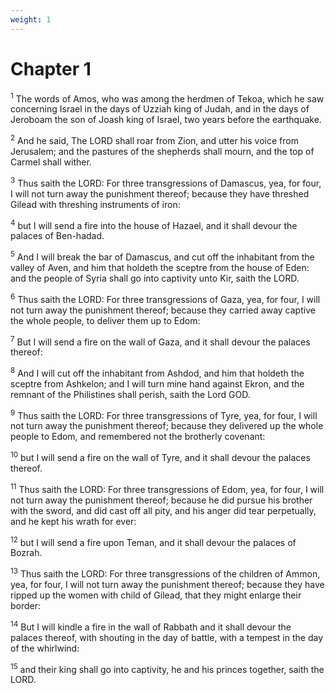 ```yaml
---
weight: 1
---
```


# Chapter 1

<sup>1</sup> The words of Amos, who was among the herdmen of Tekoa, which he saw concerning Israel in the days of Uzziah king of Judah, and in the days of Jeroboam the son of Joash king of Israel, two years before the earthquake. 

<sup>2</sup> And he said, The LORD shall roar from Zion, and utter his voice from Jerusalem; and the pastures of the shepherds shall mourn, and the top of Carmel shall wither. 

<sup>3</sup> Thus saith the LORD: For three transgressions of Damascus, yea, for four, I will not turn away the punishment thereof; because they have threshed Gilead with threshing instruments of iron: 

<sup>4</sup> but I will send a fire into the house of Hazael, and it shall devour the palaces of Ben-hadad. 

<sup>5</sup> And I will break the bar of Damascus, and cut off the inhabitant from the valley of Aven, and him that holdeth the sceptre from the house of Eden: and the people of Syria shall go into captivity unto Kir, saith the LORD. 

<sup>6</sup> Thus saith the LORD: For three transgressions of Gaza, yea, for four, I will not turn away the punishment thereof; because they carried away captive the whole people, to deliver them up to Edom: 

<sup>7</sup> But I will send a fire on the wall of Gaza, and it shall devour the palaces thereof: 

<sup>8</sup> And I will cut off the inhabitant from Ashdod, and him that holdeth the sceptre from Ashkelon; and I will turn mine hand against Ekron, and the remnant of the Philistines shall perish, saith the Lord GOD. 

<sup>9</sup> Thus saith the LORD: For three transgressions of Tyre, yea, for four, I will not turn away the punishment thereof; because they delivered up the whole people to Edom, and remembered not the brotherly covenant: 

<sup>10</sup> but I will send a fire on the wall of Tyre, and it shall devour the palaces thereof. 

<sup>11</sup> Thus saith the LORD: For three transgressions of Edom, yea, for four, I will not turn away the punishment thereof; because he did pursue his brother with the sword, and did cast off all pity, and his anger did tear perpetually, and he kept his wrath for ever: 

<sup>12</sup> but I will send a fire upon Teman, and it shall devour the palaces of Bozrah. 

<sup>13</sup> Thus saith the LORD: For three transgressions of the children of Ammon, yea, for four, I will not turn away the punishment thereof; because they have ripped up the women with child of Gilead, that they might enlarge their border: 

<sup>14</sup> But I will kindle a fire in the wall of Rabbath and it shall devour the palaces thereof, with shouting in the day of battle, with a tempest in the day of the whirlwind: 

<sup>15</sup> and their king shall go into captivity, he and his princes together, saith the LORD. 



